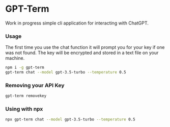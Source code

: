 # GPT-Term

Work in progress simple cli application for interacting with ChatGPT.

### Usage

The first time you use the chat function it will prompt you for your key if one was not found. The key
will be encrypted and stored in a text file on your machine.

```bash
npm i -g gpt-term
gpt-term chat --model gpt-3.5-turbo --temperature 0.5
```

### Removing your API Key

```bash
gpt-term removekey
```

### Using with npx

```bash
npx gpt-term chat --model gpt-3.5-turbo --temperature 0.5
```

